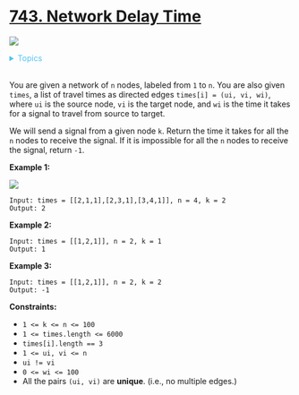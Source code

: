# [743. Network Delay Time](https://leetcode-cn.com/problems/network-delay-time/)

![](https://img.shields.io/badge/Difficulty-Medium-F8AF40.svg)

<details>
<summary style="color:#4FC3F7">Topics</summary>

* [`Shortest Path`](https://leetcode.com/tag/shortest-path/)
* [`Depth-first Search`](https://leetcode.com/tag/depth-first-search/)
* [`Breadth-first Search`](https://leetcode.com/tag/breadth-first-search/)
* [`Heap`](https://leetcode.com/tag/heap/)
* [`Graph`](https://leetcode.com/tag/graph/)

</details>
<br />

You are given a network of `n` nodes, labeled from `1` to `n`. You are also given `times`, a list of travel times as directed edges `times[i] = (ui, vi, wi)`, where `ui` is the source node, `vi` is the target node, and `wi` is the time it takes for a signal to travel from source to target.

We will send a signal from a given node `k`. Return the time it takes for all the `n` nodes to receive the signal. If it is impossible for all the `n` nodes to receive the signal, return `-1`.

**Example 1:**

![](https://assets.leetcode.com/uploads/2019/05/23/931_example_1.png)

```
Input: times = [[2,1,1],[2,3,1],[3,4,1]], n = 4, k = 2
Output: 2
```

**Example 2:**

```
Input: times = [[1,2,1]], n = 2, k = 1
Output: 1
```

**Example 3:**

```
Input: times = [[1,2,1]], n = 2, k = 2
Output: -1
```

**Constraints:**

 + `1 <= k <= n <= 100`
 + `1 <= times.length <= 6000`
 + `times[i].length == 3`
 + `1 <= ui, vi <= n`
 + `ui != vi`
 + `0 <= wi <= 100`
 + All the pairs `(ui, vi)` are **unique**. (i.e., no multiple edges.)
